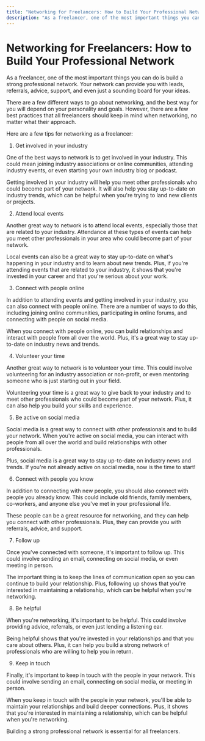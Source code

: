 ```yaml
---
title: "Networking for Freelancers: How to Build Your Professional Network"
description: "As a freelancer, one of the most important things you can do is build a strong professional network. Your network can provide you with leads, referrals, advice, support, and even just a sounding board for your ideas."
---
```


# Networking for Freelancers: How to Build Your Professional Network

As a freelancer, one of the most important things you can do is build a strong professional network. Your network can provide you with leads, referrals, advice, support, and even just a sounding board for your ideas.

There are a few different ways to go about networking, and the best way for you will depend on your personality and goals. However, there are a few best practices that all freelancers should keep in mind when networking, no matter what their approach.

Here are a few tips for networking as a freelancer:

1. Get involved in your industry

One of the best ways to network is to get involved in your industry. This could mean joining industry associations or online communities, attending industry events, or even starting your own industry blog or podcast.

Getting involved in your industry will help you meet other professionals who could become part of your network. It will also help you stay up-to-date on industry trends, which can be helpful when you're trying to land new clients or projects.

2. Attend local events

Another great way to network is to attend local events, especially those that are related to your industry. Attendance at these types of events can help you meet other professionals in your area who could become part of your network.

Local events can also be a great way to stay up-to-date on what's happening in your industry and to learn about new trends. Plus, if you're attending events that are related to your industry, it shows that you're invested in your career and that you're serious about your work.

3. Connect with people online

In addition to attending events and getting involved in your industry, you can also connect with people online. There are a number of ways to do this, including joining online communities, participating in online forums, and connecting with people on social media.

When you connect with people online, you can build relationships and interact with people from all over the world. Plus, it's a great way to stay up-to-date on industry news and trends.

4. Volunteer your time

Another great way to network is to volunteer your time. This could involve volunteering for an industry association or non-profit, or even mentoring someone who is just starting out in your field.

Volunteering your time is a great way to give back to your industry and to meet other professionals who could become part of your network. Plus, it can also help you build your skills and experience.

5. Be active on social media

Social media is a great way to connect with other professionals and to build your network. When you're active on social media, you can interact with people from all over the world and build relationships with other professionals.

Plus, social media is a great way to stay up-to-date on industry news and trends. If you're not already active on social media, now is the time to start!

6. Connect with people you know

In addition to connecting with new people, you should also connect with people you already know. This could include old friends, family members, co-workers, and anyone else you've met in your professional life.

These people can be a great resource for networking, and they can help you connect with other professionals. Plus, they can provide you with referrals, advice, and support.

7. Follow up

Once you've connected with someone, it's important to follow up. This could involve sending an email, connecting on social media, or even meeting in person.

The important thing is to keep the lines of communication open so you can continue to build your relationship. Plus, following up shows that you're interested in maintaining a relationship, which can be helpful when you're networking.

8. Be helpful

When you're networking, it's important to be helpful. This could involve providing advice, referrals, or even just lending a listening ear.

Being helpful shows that you're invested in your relationships and that you care about others. Plus, it can help you build a strong network of professionals who are willing to help you in return.

9. Keep in touch

Finally, it's important to keep in touch with the people in your network. This could involve sending an email, connecting on social media, or meeting in person.

When you keep in touch with the people in your network, you'll be able to maintain your relationships and build deeper connections. Plus, it shows that you're interested in maintaining a relationship, which can be helpful when you're networking.

Building a strong professional network is essential for all freelancers.
